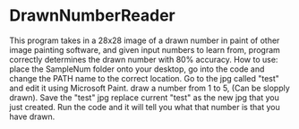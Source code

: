 # DrawnNumberReader
This program takes in a 28x28 image of a drawn number in paint of other image painting software, and given input numbers to learn from, program correctly determines the drawn number with 80% accuracy.
How to use: place the SampleNum folder onto your desktop, go into the code and change the PATH name to the correct location. 
Go to the jpg called "test" and edit it using Microsoft Paint. draw a number from 1 to 5, (Can be slopply drawn).
Save the "test" jpg replace current "test" as the new jpg that you just created.
Run the code and it will tell you what that number is that you have drawn.
